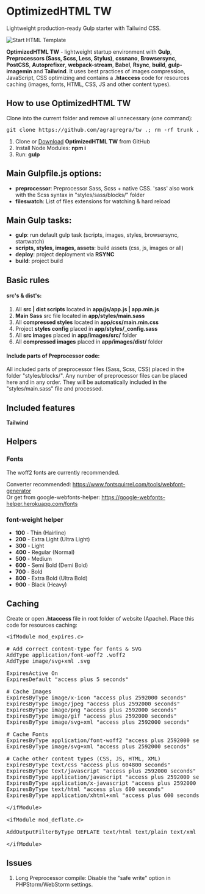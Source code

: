 <h1>OptimizedHTML TW</h1>
<p>Lightweight production-ready Gulp starter with Tailwind CSS.</p>

<p>
	<img src="https://raw.githubusercontent.com/agragregra/oh5/master/app/images/src/preview.jpg" alt="Start HTML Template">
</p>

<p><strong>OptimizedHTML TW</strong> - lightweight startup environment with <strong>Gulp</strong>, <strong>Preprocessors (Sass, Scss, Less, Stylus)</strong>, <strong>cssnano</strong>, <strong>Browsersync</strong>, <strong>PostCSS</strong>, <strong>Autoprefixer</strong>, <strong>webpack-stream</strong>, <strong>Babel</strong>, <strong>Rsync</strong>, <strong>build</strong>, <strong>gulp-imagemin</strong> and <strong>Tailwind</strong>. It uses best practices of images compression, JavaScript, CSS optimizing and contains a <strong>.htaccess</strong> code for resources caching (images, fonts, HTML, CSS, JS and other content types).</p>

<h2>How to use OptimizedHTML TW</h2>

<p>Clone into the current folder and remove all unnecessary (one command):</p>

<pre>git clone https://github.com/agragregra/tw .; rm -rf trunk .gitignore readme.md .git dist .editorconfig</pre>

<ol>
	<li>Clone or <a href="https://github.com/agragregra/OptimizedHTML-TW/archive/master.zip">Download</a> <strong>OptimizedHTML TW</strong> from GitHub</li>
	<li>Install Node Modules: <strong>npm i</strong></li>
	<li>Run: <strong>gulp</strong></li>
</ol>

<h2>Main Gulpfile.js options:</h2>

<ul>
	<li><strong>preprocessor</strong>: Preprocessor Sass, Scss + native CSS. 'sass' also work with the Scss syntax in "styles/sass/blocks/" folder</li>
	<li><strong>fileswatch</strong>: List of files extensions for watching & hard reload</li>
</ul>

<h2>Main Gulp tasks:</h2>

<ul>
	<li><strong>gulp</strong>: run default gulp task (scripts, images, styles, browsersync, startwatch)</li>
	<li><strong>scripts, styles, images, assets</strong>: build assets (css, js, images or all)</li>
	<li><strong>deploy</strong>: project deployment via <strong>RSYNC</strong></li>
	<li><strong>build</strong>: project build</li>
</ul>

<h2>Basic rules</h2>

<h4>src's & dist's:</h4>

<ol>
	<li>All <strong>src | dist scripts</strong> located in <strong>app/js/app.js | app.min.js</strong></li>
	<li><strong>Main Sass</strong> src file located in <strong>app/styles/main.sass</strong></li>
	<li>All <strong>compressed styles</strong> located in <strong>app/css/main.min.css</strong></li>
	<li>Project <strong>styles config</strong> placed in <strong>app/styles/_config.sass</strong></li>
	<li>All <strong>src images</strong> placed in <strong>app/images/src/</strong> folder</li>
	<li>All <strong>compressed images</strong> placed in <strong>app/images/dist/</strong> folder</li>
</ol>

<h4>Include parts of Preprocessor code:</h4>

<p>All included parts of preprocessor files (Sass, Scss, CSS) placed in the folder "styles/blocks/". Any number of preprocessor files can be placed here and in any order. They will be automatically included in the "styles/main.sass" file and processed.</p>

<h2>Included features</h2>

<strong>Tailwind</strong>

<h2>Helpers</h2>

<h3>Fonts</h3>

<p>The woff2 fonts are currently recommended.</p>

<p>Converter recommended: <a href="https://www.fontsquirrel.com/tools/webfont-generator">https://www.fontsquirrel.com/tools/webfont-generator</a><br>
Or get from google-webfonts-helper: <a href="https://google-webfonts-helper.herokuapp.com/fonts">https://google-webfonts-helper.herokuapp.com/fonts</a></p>

<h3>font-weight helper</h3>

<ul>
	<li><strong>100</strong> - Thin (Hairline)</li>
	<li><strong>200</strong> - Extra Light (Ultra Light)</li>
	<li><strong>300</strong> - Light</li>
	<li><strong>400</strong> - Regular (Normal)</li>
	<li><strong>500</strong> - Medium</li>
	<li><strong>600</strong> - Semi Bold (Demi Bold)</li>
	<li><strong>700</strong> - Bold</li>
	<li><strong>800</strong> - Extra Bold (Ultra Bold)</li>
	<li><strong>900</strong> - Black (Heavy)</li>
</ul>

<h2>Caching</h2>

<p>Create or open <strong>.htaccess</strong> file in root folder of website (Apache). Place this code for resources caching:</p>

<pre>
&lt;ifModule mod_expires.c&gt;

# Add correct content-type for fonts & SVG
AddType application/font-woff2 .woff2
AddType image/svg+xml .svg

ExpiresActive On
ExpiresDefault "access plus 5 seconds"

# Cache Images
ExpiresByType image/x-icon "access plus 2592000 seconds"
ExpiresByType image/jpeg "access plus 2592000 seconds"
ExpiresByType image/png "access plus 2592000 seconds"
ExpiresByType image/gif "access plus 2592000 seconds"
ExpiresByType image/svg+xml "access plus 2592000 seconds"

# Cache Fonts
ExpiresByType application/font-woff2 "access plus 2592000 seconds"
ExpiresByType image/svg+xml "access plus 2592000 seconds"

# Cache other content types (CSS, JS, HTML, XML)
ExpiresByType text/css "access plus 604800 seconds"
ExpiresByType text/javascript "access plus 2592000 seconds"
ExpiresByType application/javascript "access plus 2592000 seconds"
ExpiresByType application/x-javascript "access plus 2592000 seconds"
ExpiresByType text/html "access plus 600 seconds"
ExpiresByType application/xhtml+xml "access plus 600 seconds"

&lt;/ifModule&gt;

&lt;ifModule mod_deflate.c&gt;

AddOutputFilterByType DEFLATE text/html text/plain text/xml application/xml application/xhtml+xml text/css text/javascript application/javascript application/x-javascript application/font-woff2 image/svg+xml

&lt;/ifModule&gt;
</pre>

<h2>Issues</h2>

<ol>
	<li>Long Preprocessor compile: Disable the "safe write" option in PHPStorm/WebStorm settings.</li>
</ol>
